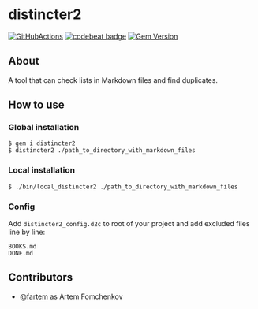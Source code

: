 # distincter2

[![GitHubActions](https://github.com/fartem/distincter2/workflows/Build/badge.svg)](https://github.com/fartem/distincter2/actions?branch=master)
[![codebeat badge](https://codebeat.co/badges/69d6a564-ddda-495b-9e10-107bf7691fb0)](https://codebeat.co/projects/github-com-fartem-distincter2-master)
[![Gem Version](https://badge.fury.io/rb/distincter2.svg)](https://badge.fury.io/rb/distincter2)

## About

A tool that can check lists in Markdown files and find duplicates.

## How to use

### Global installation

```shell
$ gem i distincter2
$ distincter2 ./path_to_directory_with_markdown_files
```

### Local installation

```shell
$ ./bin/local_distincter2 ./path_to_directory_with_markdown_files
```

### Config

Add `distincter2_config.d2c` to root of your project and add excluded files line by line:

```text
BOOKS.md
DONE.md
```

## Contributors

* [@fartem](https://github.com/fartem) as Artem Fomchenkov
